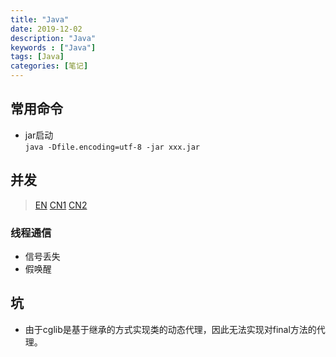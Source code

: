 ```yaml
---
title: "Java"
date: 2019-12-02
description: "Java"
keywords : ["Java"]
tags: [Java]
categories: [笔记]
---
```


## 常用命令
- jar启动  
`java -Dfile.encoding=utf-8 -jar xxx.jar`

## 并发
>[EN](http://tutorials.jenkov.com/java-concurrency/index.html) [CN1](http://ifeve.com/java-concurrency-thread-directory/) [CN2](https://my.oschina.net/roccn?tab=newest&catalogId=5671817)
### 线程通信
- 信号丢失
- 假唤醒

## 坑
- 由于cglib是基于继承的方式实现类的动态代理，因此无法实现对final方法的代理。